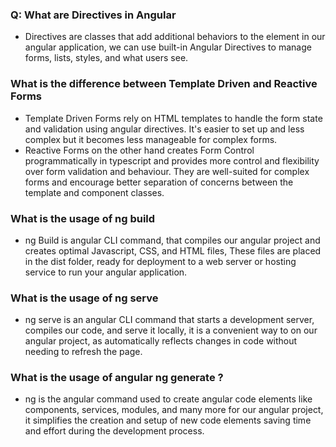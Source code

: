 ### Q: What are Directives in Angular
   - Directives are classes that add additional behaviors to the element in our angular application, we can use built-in Angular Directives to manage forms, lists, styles, and what users see.

### What is the difference between Template Driven and Reactive Forms
   - Template Driven Forms rely on HTML templates to handle the form state and validation using angular directives. It's easier to set up and less complex but it becomes less manageable for complex forms.
   - Reactive Forms on the other hand creates Form Control programmatically in typescript and provides more control and flexibility over form validation and behaviour. They are well-suited for complex forms and encourage better separation of concerns between the template and component classes.

### What is the usage of ng build
 - ng Build is angular CLI command, that compiles our angular project and creates optimal Javascript, CSS, and HTML files, These files are placed in the dist folder, ready for deployment to a web server or hosting service to run your angular application.

### What is the usage of ng serve
 - ng serve is an angular CLI command that starts a development server, compiles our code, and serve it locally, it is a convenient way to on our angular project, as automatically reflects changes in code without needing to refresh the page.

### What is the usage of angular ng generate ?
 - ng is the angular command used to create angular code elements like components, services, modules, and many more for our angular project, it simplifies the creation and setup of new code elements saving time and effort during the development process.
